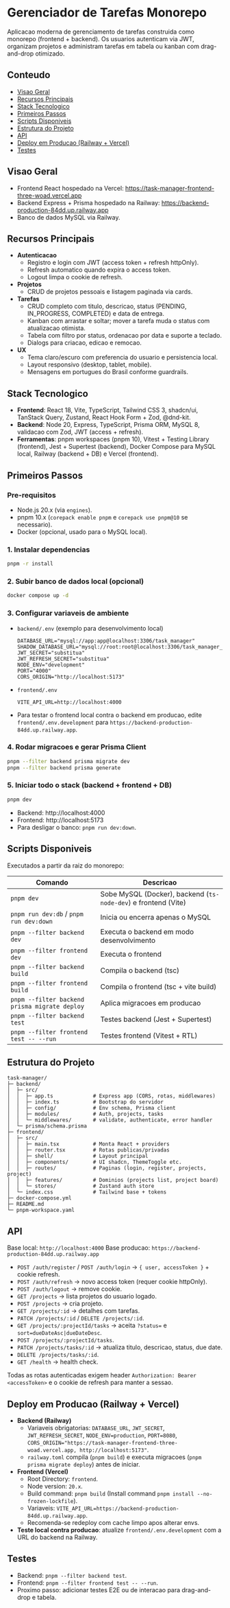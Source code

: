 Gerenciador de Tarefas Monorepo
===============================

Aplicacao moderna de gerenciamento de tarefas construida como monorepo (frontend + backend). Os usuarios autenticam via JWT, organizam projetos e administram tarefas em tabela ou kanban com drag-and-drop otimizado.

Conteudo
--------
- [Visao Geral](#visao-geral)
- [Recursos Principais](#recursos-principais)
- [Stack Tecnologico](#stack-tecnologico)
- [Primeiros Passos](#primeiros-passos)
- [Scripts Disponiveis](#scripts-disponiveis)
- [Estrutura do Projeto](#estrutura-do-projeto)
- [API](#api)
- [Deploy em Producao (Railway + Vercel)](#deploy-em-producao-railway--vercel)
- [Testes](#testes)

Visao Geral
-----------
- Frontend React hospedado na Vercel: https://task-manager-frontend-three-woad.vercel.app
- Backend Express + Prisma hospedado na Railway: https://backend-production-84dd.up.railway.app
- Banco de dados MySQL via Railway.

Recursos Principais
-------------------
- **Autenticacao**
  - Registro e login com JWT (access token + refresh httpOnly).
  - Refresh automatico quando expira o access token.
  - Logout limpa o cookie de refresh.
- **Projetos**
  - CRUD de projetos pessoais e listagem paginada via cards.
- **Tarefas**
  - CRUD completo com titulo, descricao, status (PENDING, IN_PROGRESS, COMPLETED) e data de entrega.
  - Kanban com arrastar e soltar; mover a tarefa muda o status com atualizacao otimista.
  - Tabela com filtro por status, ordenacao por data e suporte a teclado.
  - Dialogs para criacao, edicao e remocao.
- **UX**
  - Tema claro/escuro com preferencia do usuario e persistencia local.
  - Layout responsivo (desktop, tablet, mobile).
  - Mensagens em portugues do Brasil conforme guardrails.

Stack Tecnologico
-----------------
- **Frontend**: React 18, Vite, TypeScript, Tailwind CSS 3, shadcn/ui, TanStack Query, Zustand, React Hook Form + Zod, @dnd-kit.
- **Backend**: Node 20, Express, TypeScript, Prisma ORM, MySQL 8, validacao com Zod, JWT (access + refresh).
- **Ferramentas**: pnpm workspaces (pnpm 10), Vitest + Testing Library (frontend), Jest + Supertest (backend), Docker Compose para MySQL local, Railway (backend + DB) e Vercel (frontend).

Primeiros Passos
----------------
### Pre-requisitos
- Node.js 20.x (via `engines`).
- pnpm 10.x (`corepack enable pnpm` e `corepack use pnpm@10` se necessario).
- Docker (opcional, usado para o MySQL local).

### 1. Instalar dependencias
```bash
pnpm -r install
```

### 2. Subir banco de dados local (opcional)
```bash
docker compose up -d
```

### 3. Configurar variaveis de ambiente
- `backend/.env` (exemplo para desenvolvimento local)
  ```
  DATABASE_URL="mysql://app:app@localhost:3306/task_manager"
  SHADOW_DATABASE_URL="mysql://root:root@localhost:3306/task_manager_shadow"
  JWT_SECRET="substitua"
  JWT_REFRESH_SECRET="substitua"
  NODE_ENV="development"
  PORT="4000"
  CORS_ORIGIN="http://localhost:5173"
  ```
- `frontend/.env`
  ```
  VITE_API_URL=http://localhost:4000
  ```
- Para testar o frontend local contra o backend em producao, edite `frontend/.env.development` para `https://backend-production-84dd.up.railway.app`.

### 4. Rodar migracoes e gerar Prisma Client
```bash
pnpm --filter backend prisma migrate dev
pnpm --filter backend prisma generate
```

### 5. Iniciar todo o stack (backend + frontend + DB)
```bash
pnpm dev
```
- Backend: http://localhost:4000
- Frontend: http://localhost:5173
- Para desligar o banco: `pnpm run dev:down`.

Scripts Disponiveis
-------------------
Executados a partir da raiz do monorepo:

| Comando | Descricao |
| --- | --- |
| `pnpm dev` | Sobe MySQL (Docker), backend (`ts-node-dev`) e frontend (Vite) |
| `pnpm run dev:db` / `pnpm run dev:down` | Inicia ou encerra apenas o MySQL |
| `pnpm --filter backend dev` | Executa o backend em modo desenvolvimento |
| `pnpm --filter frontend dev` | Executa o frontend |
| `pnpm --filter backend build` | Compila o backend (tsc) |
| `pnpm --filter frontend build` | Compila o frontend (tsc + vite build) |
| `pnpm --filter backend prisma migrate deploy` | Aplica migracoes em producao |
| `pnpm --filter backend test` | Testes backend (Jest + Supertest) |
| `pnpm --filter frontend test -- --run` | Testes frontend (Vitest + RTL) |

Estrutura do Projeto
--------------------
```
task-manager/
├─ backend/
│  ├─ src/
│  │  ├─ app.ts             # Express app (CORS, rotas, middlewares)
│  │  ├─ index.ts           # Bootstrap do servidor
│  │  ├─ config/            # Env schema, Prisma client
│  │  ├─ modules/           # Auth, projects, tasks
│  │  └─ middlewares/       # validate, authenticate, error handler
│  └─ prisma/schema.prisma
├─ frontend/
│  ├─ src/
│  │  ├─ main.tsx           # Monta React + providers
│  │  ├─ router.tsx         # Rotas publicas/privadas
│  │  ├─ shell/             # Layout principal
│  │  ├─ components/        # UI shadcn, ThemeToggle etc.
│  │  ├─ routes/            # Paginas (login, register, projects, project)
│  │  ├─ features/          # Dominios (projects list, project board)
│  │  └─ stores/            # Zustand auth store
│  └─ index.css             # Tailwind base + tokens
├─ docker-compose.yml
├─ README.md
└─ pnpm-workspace.yaml
```

API
---
Base local: `http://localhost:4000`
Base producao: `https://backend-production-84dd.up.railway.app`

- `POST /auth/register` / `POST /auth/login` -> `{ user, accessToken }` + cookie refresh.
- `POST /auth/refresh` -> novo access token (requer cookie httpOnly).
- `POST /auth/logout` -> remove cookie.
- `GET /projects` -> lista projetos do usuario logado.
- `POST /projects` -> cria projeto.
- `GET /projects/:id` -> detalhes com tarefas.
- `PATCH /projects/:id` / `DELETE /projects/:id`.
- `GET /projects/:projectId/tasks` -> aceita `?status=` e `sort=dueDateAsc|dueDateDesc`.
- `POST /projects/:projectId/tasks`.
- `PATCH /projects/tasks/:id` -> atualiza titulo, descricao, status, due date.
- `DELETE /projects/tasks/:id`.
- `GET /health` -> health check.

Todas as rotas autenticadas exigem header `Authorization: Bearer <accessToken>` e o cookie de refresh para manter a sessao.

Deploy em Producao (Railway + Vercel)
-------------------------------------
- **Backend (Railway)**
  - Variaveis obrigatorias: `DATABASE_URL`, `JWT_SECRET`, `JWT_REFRESH_SECRET`, `NODE_ENV=production`, `PORT=8080`, `CORS_ORIGIN="https://task-manager-frontend-three-woad.vercel.app, http://localhost:5173"`.
  - `railway.toml` compila (`pnpm build`) e executa migracoes (`pnpm prisma migrate deploy`) antes de iniciar.
- **Frontend (Vercel)**
  - Root Directory: `frontend`.
  - Node version: `20.x`.
  - Build command: `pnpm build` (Install command `pnpm install --no-frozen-lockfile`).
  - Variaveis: `VITE_API_URL=https://backend-production-84dd.up.railway.app`.
  - Recomenda-se redeploy com cache limpo apos alterar envs.
- **Teste local contra producao**: atualize `frontend/.env.development` com a URL do backend na Railway.

Testes
------
- Backend: `pnpm --filter backend test`.
- Frontend: `pnpm --filter frontend test -- --run`.
- Proximo passo: adicionar testes E2E ou de interacao para drag-and-drop e tabela.
